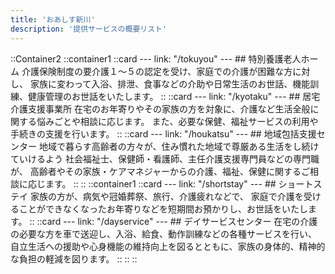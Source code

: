 ```yaml
---
title: 'おあしす新川'
description: '提供サービスの概要リスト'
---
```


::Container2
    ::container1
        ::card
        ---
        link: "/tokuyou"
        ---
        ## 特別養護老人ホーム
        介護保険制度の要介護１～５の認定を受け、家庭での介護が困難な方に対し、 家族に変わって入浴、排泄、食事などの介助や日常生活のお世話、機能訓練、健康管理のお世話をいたします。
        ::
        ::card
        ---
        link: "/kyotaku"
        ---
        ## 居宅介護支援事業所
        在宅のお年寄りやその家族の方を対象に、介護など生活全般に関する悩みごとや相談に応じます。 また、必要な保健、福祉サービスの利用や手続きの支援を行います。
        ::
        ::card
        ---
        link: "/houkatsu"
        ---
        ## 地域包括支援センター
        地域で暮らす高齢者の方々が、住み慣れた地域で尊厳ある生活をし続けていけるよう 社会福祉士、保健師・看護師、主任介護支援専門員などの専門職が、 高齢者やその家族・ケアマネジャーからの介護、福祉、保健に関するご相談に応じます。
        ::
    ::
    ::container1
        ::card
        ---
        link: "/shortstay"
        ---
        ## ショートステイ
        家族の方が、病気や冠婚葬祭、旅行、介護疲れなどで、 家庭で介護を受けることができなくなったお年寄りなどを短期間お預かりし、お世話をいたします。
        ::
        ::card
        ---
        link: "/dayservice"
        ---
        ## デイサービスセンター
        在宅の介護の必要な方を車で送迎し、入浴、給食、動作訓練などの各種サービスを行い、 自立生活への援助や心身機能の維持向上を図るとともに、家族の身体的、精神的な負担の軽減を図ります。
        ::
    ::
::